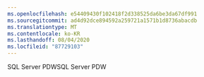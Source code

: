 ```yaml
---
ms.openlocfilehash: e54409430f102418f2d338525da6be3da67df991
ms.sourcegitcommit: ad4d92dce894592a259721a1571b1d8736abacdb
ms.translationtype: MT
ms.contentlocale: ko-KR
ms.lasthandoff: 08/04/2020
ms.locfileid: "87729103"
---
```

<span data-ttu-id="4c305-101">SQL Server PDW</span><span class="sxs-lookup"><span data-stu-id="4c305-101">SQL Server PDW</span></span>
